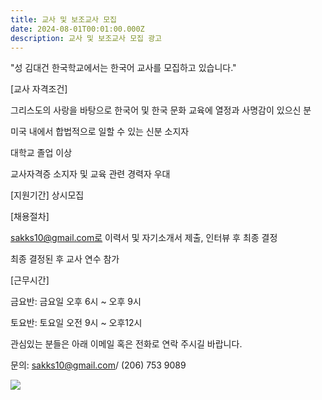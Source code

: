 ```yaml
---
title: 교사 및 보조교사 모집
date: 2024-08-01T00:01:00.000Z
description: 교사 및 보조교사 모집 광고
---
```

"성 김대건 한국학교에서는 한국어 교사를 모집하고 있습니다."

\[교사 자격조건]

그리스도의 사랑을 바탕으로 한국어 및 한국 문화 교육에 열정과 사명감이 있으신 분

미국 내에서 합법적으로 일할 수 있는 신분 소지자

대학교 졸업 이상

교사자격증 소지자 및 교육 관련 경력자 우대

\[지원기간] 상시모집

\[채용절차]

sakks10@gmail.com로 이력서 및 자기소개서 제출, 인터뷰 후 최종 결정

최종 결정된 후 교사 연수 참가



\[근무시간]

금요반: 금요일 오후 6시 ~ 오후 9시

토요반: 토요일 오전 9시 ~ 오후12시

관심있는 분들은 아래 이메일 혹은 전화로 연락 주시길 바랍니다. 



 문의: sakks10@gmail.com/ (206) 753 9089 

![](/img/교사-및-보조교사-모집광고-포스터.png)
